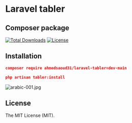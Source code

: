 # Laravel tabler

## Composer package
[![Total Downloads](https://img.shields.io/packagist/dt/ahmedsaoud31/laravel-tabler)](https://packagist.org/packages/ahmedsaoud31/laravel-tabler)
[![License](https://img.shields.io/packagist/l/ahmedsaoud31/laravel-tabler)](https://en.wikipedia.org/wiki/MIT_License)

## Installation

```json
composer require ahmedsaoud31/laravel-tabler=dev-main
```

```json
php artisan tabler:install
```
![arabic-001.jpg](https://github.com/ahmedsaoud31/laravel-tabler/screenshots/arabic-001.jpg?raw=true&v=2)

## License

The MIT License (MIT).
